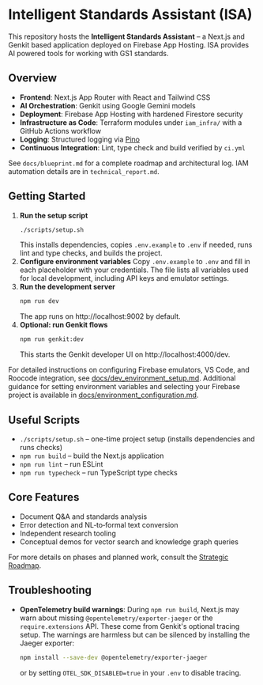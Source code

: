 # Intelligent Standards Assistant (ISA)

This repository hosts the **Intelligent Standards Assistant** – a Next.js and Genkit based application deployed on Firebase App Hosting. ISA provides AI powered tools for working with GS1 standards.

## Overview
- **Frontend**: Next.js App Router with React and Tailwind CSS
- **AI Orchestration**: Genkit using Google Gemini models
- **Deployment**: Firebase App Hosting with hardened Firestore security
- **Infrastructure as Code**: Terraform modules under `iam_infra/` with a GitHub Actions workflow
- **Logging**: Structured logging via [Pino](https://github.com/pinojs/pino)
- **Continuous Integration**: Lint, type check and build verified by `ci.yml`

See `docs/blueprint.md` for a complete roadmap and architectural log. IAM automation details are in `technical_report.md`.

## Getting Started
1. **Run the setup script**
   ```bash
   ./scripts/setup.sh
   ```
   This installs dependencies, copies `.env.example` to `.env` if needed, runs lint and type checks, and builds the project.
2. **Configure environment variables**
  Copy `.env.example` to `.env` and fill in each placeholder with your credentials. The file lists
  all variables used for local development, including API keys and emulator settings.
3. **Run the development server**
   ```bash
   npm run dev
   ```
   The app runs on http://localhost:9002 by default.
4. **Optional: run Genkit flows**
   ```bash
   npm run genkit:dev
   ```
   This starts the Genkit developer UI on http://localhost:4000/dev.

For detailed instructions on configuring Firebase emulators, VS Code, and Roocode integration, see [docs/dev_environment_setup.md](docs/dev_environment_setup.md). Additional guidance for setting environment variables and selecting your Firebase project is available in [docs/environment_configuration.md](docs/environment_configuration.md).

## Useful Scripts
- `./scripts/setup.sh` – one-time project setup (installs dependencies and runs checks)
- `npm run build` – build the Next.js application
- `npm run lint` – run ESLint
- `npm run typecheck` – run TypeScript type checks

## Core Features
- Document Q&A and standards analysis
- Error detection and NL‑to‑formal text conversion
- Independent research tooling
- Conceptual demos for vector search and knowledge graph queries

For more details on phases and planned work, consult the [Strategic Roadmap](docs/blueprint.md).

## Troubleshooting
- **OpenTelemetry build warnings**: During `npm run build`, Next.js may warn about missing `@opentelemetry/exporter-jaeger` or the `require.extensions` API. These come from Genkit's optional tracing setup. The warnings are harmless but can be silenced by installing the Jaeger exporter:
  ```bash
  npm install --save-dev @opentelemetry/exporter-jaeger
  ```
  or by setting `OTEL_SDK_DISABLED=true` in your `.env` to disable tracing.
